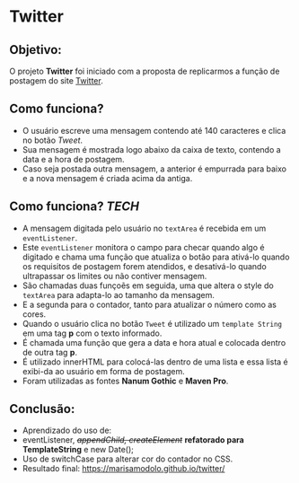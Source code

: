 # Twitter
## Objetivo:

O projeto **Twitter** foi iniciado com a proposta de replicarmos a função de postagem do site [Twitter](http://twitter.com).

## Como funciona?
* O usuário escreve uma mensagem contendo até 140 caracteres e clica no botão *Tweet*. 
* Sua mensagem é mostrada logo abaixo da caixa de texto, contendo a data e a hora de postagem.
* Caso seja postada outra mensagem, a anterior é empurrada para baixo e a nova mensagem é criada acima da antiga.

## Como funciona? *TECH*

* A mensagem digitada pelo usuário no `textArea` é recebida em um `eventListener`.
* Este `eventListener` monitora o campo para checar quando algo é digitado e chama uma função que atualiza o botão para ativá-lo quando os requisitos de postagem forem atendidos, e desativá-lo quando ultrapassar os limites ou não contiver mensagem.
* São chamadas duas funçoẽs em seguida, uma que altera o style do `textArea` para adapta-lo ao tamanho da mensagem.
* E a segunda para o contador, tanto para atualizar o número como as cores.
* Quando o usuário clica no botão `Tweet` é utilizado um `template String` em uma tag **p** com o texto informado.
* É chamada uma função que gera a data e hora atual e colocada dentro de outra tag **p**.
* É utilizado innerHTML para colocá-las dentro de uma lista e essa lista é exibi-da ao usuário em forma de postagem.
* Foram utilizadas as fontes **Nanum Gothic** e **Maven Pro**.

## Conclusão:
* Aprendizado do uso de: 
* eventListener, *~~appendChild, createElement~~* **refatorado para TemplateString** e new Date();
* Uso de switchCase para alterar cor do contador no CSS.
* Resultado final: https://marisamodolo.github.io/twitter/

